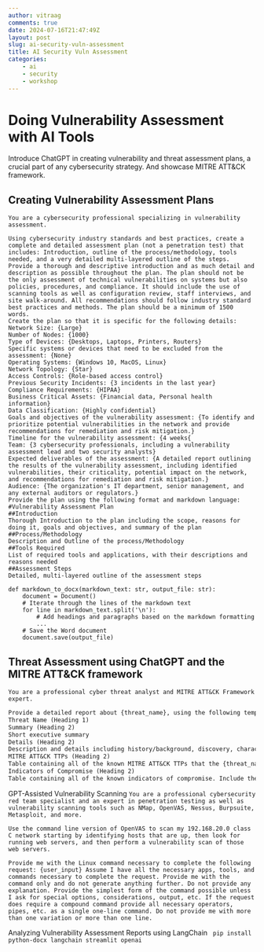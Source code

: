 ```yaml
---
author: vitraag
comments: true
date: 2024-07-16T21:47:49Z
layout: post
slug: ai-security-vuln-assessment
title: AI Security Vuln Assessment
categories:
    - ai
    - security
    - workshop
---
```

# Doing Vulnerability Assessment with AI Tools

Introduce ChatGPT in creating vulnerability and threat assessment plans, a crucial part of any cybersecurity strategy. And showcase MITRE ATT&CK framework.

## Creating Vulnerability Assessment Plans
```
You are a cybersecurity professional specializing in vulnerability assessment.

Using cybersecurity industry standards and best practices, create a complete and detailed assessment plan (not a penetration test) that includes: Introduction, outline of the process/methodology, tools needed, and a very detailed multi-layered outline of the steps. Provide a thorough and descriptive introduction and as much detail and description as possible throughout the plan. The plan should not be the only assessment of technical vulnerabilities on systems but also policies, procedures, and compliance. It should include the use of scanning tools as well as configuration review, staff interviews, and site walk-around. All recommendations should follow industry standard best practices and methods. The plan should be a minimum of 1500 words.
Create the plan so that it is specific for the following details:
Network Size: {Large}
Number of Nodes: {1000}
Type of Devices: {Desktops, Laptops, Printers, Routers}
Specific systems or devices that need to be excluded from the assessment: {None}
Operating Systems: {Windows 10, MacOS, Linux}
Network Topology: {Star}
Access Controls: {Role-based access control}
Previous Security Incidents: {3 incidents in the last year}
Compliance Requirements: {HIPAA}
Business Critical Assets: {Financial data, Personal health information}
Data Classification: {Highly confidential}
Goals and objectives of the vulnerability assessment: {To identify and prioritize potential vulnerabilities in the network and provide recommendations for remediation and risk mitigation.}
Timeline for the vulnerability assessment: {4 weeks{
Team: {3 cybersecurity professionals, including a vulnerability assessment lead and two security analysts}
Expected deliverables of the assessment: {A detailed report outlining the results of the vulnerability assessment, including identified vulnerabilities, their criticality, potential impact on the network, and recommendations for remediation and risk mitigation.}
Audience: {The organization's IT department, senior management, and any external auditors or regulators.}
Provide the plan using the following format and markdown language:
#Vulnerability Assessment Plan
##Introduction
Thorough Introduction to the plan including the scope, reasons for doing it, goals and objectives, and summary of the plan
##Process/Methodology
Description and Outline of the process/Methodology
##Tools Required
List of required tools and applications, with their descriptions and reasons needed
##Assessment Steps
Detailed, multi-layered outline of the assessment steps
```

```
def markdown_to_docx(markdown_text: str, output_file: str):
    document = Document()
    # Iterate through the lines of the markdown text
    for line in markdown_text.split('\n'):
        # Add headings and paragraphs based on the markdown formatting
        ...
    # Save the Word document
    document.save(output_file)
```


## Threat Assessment using ChatGPT and the MITRE ATT&CK framework
```You are a professional cyber threat analyst and MITRE ATT&CK Framework expert.```

```md
Provide a detailed report about {threat_name}, using the following template (and proper markdown language formatting, headings, bold keywords, tables, etc.):
Threat Name (Heading 1)
Summary (Heading 2)
Short executive summary
Details (Heading 2)
Description and details including history/background, discovery, characteristics and TTPs, known incidents
MITRE ATT&CK TTPs (Heading 2)
Table containing all of the known MITRE ATT&CK TTPs that the {threat_name} attack uses. Include the following columns: Tactic, Technique ID, Technique Name, Procedure (How WannaCry uses it)
Indicators of Compromise (Heading 2)
Table containing all of the known indicators of compromise. Include the following columns: Type, Value, Description
```

GPT-Assisted Vulnerability Scanning
`You are a professional cybersecurity red team specialist and an expert in penetration testing as well as vulnerability scanning tools such as NMap, OpenVAS, Nessus, Burpsuite, Metasploit, and more.`

`Use the command line version of OpenVAS to scan my 192.168.20.0 class C network starting by identifying hosts that are up, then look for running web servers, and then perform a vulnerability scan of those web servers.`

`Provide me with the Linux command necessary to complete the following request:
{user_input}
Assume I have all the necessary apps, tools, and commands necessary to complete the request. Provide me with the command only and do not generate anything further. Do not provide any explanation. Provide the simplest form of the command possible unless I ask for special options, considerations, output, etc. If the request does require a compound command provide all necessary operators, pipes, etc. as a single one-line command. Do not provide me with more than one variation or more than one line.`


Analyzing Vulnerability Assessment Reports using LangChain
` pip install python-docx langchain streamlit openai`





